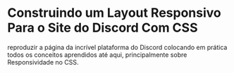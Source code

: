 # Construindo um Layout Responsivo Para o Site do Discord Com CSS
reproduzir a página da incrível plataforma do Discord colocando em prática todos os conceitos aprendidos até aqui, principalmente sobre Responsividade no CSS.
